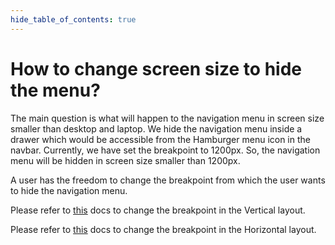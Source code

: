 ```yaml
---
hide_table_of_contents: true
---
```


# How to change screen size to hide the menu?

The main question is what will happen to the navigation menu in screen size smaller than desktop and laptop. We hide the navigation menu inside a drawer which would be accessible from the Hamburger menu icon in the navbar. Currently, we have set the breakpoint to 1200px. So, the navigation menu will be hidden in screen size smaller than 1200px.

A user has the freedom to change the breakpoint from which the user wants to hide the navigation menu.

Please refer to [this](/docs/menu-examples/vertical-examples/vertical-nav/breakpoint) docs to change the breakpoint in the Vertical layout.

Please refer to [this](/docs/menu-examples/horizontal-examples/horizontal-nav/hide-menu) docs to change the breakpoint in the Horizontal layout.